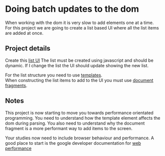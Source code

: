 # Doing batch updates to the dom
When working with the dom it is very slow to add elements one at a time.  
For this project we are going to create a list based UI where all the list items are added at once.

## Project details
Create this [list UI](https://cdn.dribbble.com/users/1591610/screenshots/4426221/to-do_shot.jpg)
The list must be created using javascript and should be dynamic.
If I change the list the UI should update showing the new list.

For the list structure you need to use [templates](https://developer.mozilla.org/en-US/docs/Web/HTML/Element/template).  
When constructing the list items to add to the UI you must use [document fragments](https://developer.mozilla.org/en-US/docs/Web/API/Document/createDocumentFragment).

## Notes
This project is now starting to move you towards performance orientated programming.
You need to understand how the template element affects the dom during parsing.
You also need to understand why the document fragment is a more performant way to add items to the screen.

Your studies now need to include browser behaviour and performance.
A good place to start is the google developer documentation for [web performance](https://developers.google.com/web/fundamentals/performance/rendering)
